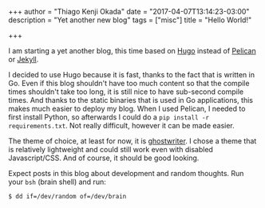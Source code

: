 +++
author = "Thiago Kenji Okada"
date = "2017-04-07T13:14:23-03:00"
description = "Yet another new blog"
tags = ["misc"]
title = "Hello World!"

+++

I am starting a yet another blog, this time based on [Hugo](https://gohugo.io/)
instead of [Pelican](http://docs.getpelican.com/en/stable/) or
[Jekyll](https://jekyllrb.com/).

I decided to use Hugo because it is fast, thanks to the fact that is written
in Go. Even if this blog shouldn't have too much content so that the compile
times shouldn't take too long, it is still nice to have sub-second compile
times. And thanks to the static binaries that is used in Go applications,
this makes much easier to deploy my blog. When I used Pelican, I needed to
first install Python, so afterwards I could do a `pip install -r requirements.txt`.
Not really difficult, however it can be made easier.

The theme of choice, at least for now, it is
[ghostwriter](http://themes.gohugo.io/ghostwriter/). I chose a theme that is
relatively lightweight and could still work even with disabled Javascript/CSS.
And of course, it should be good looking.

Expect posts in this blog about development and random thoughts. Run your `bsh`
(brain shell) and run:

```sh-session
$ dd if=/dev/random of=/dev/brain
```
